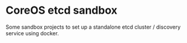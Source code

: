 # CoreOS etcd sandbox

Some sandbox projects to set up a standalone etcd cluster / discovery service using docker.
